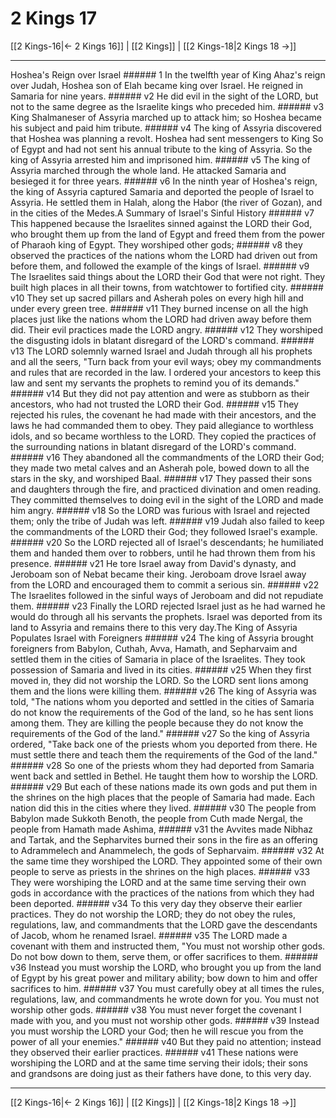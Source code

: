 # 2 Kings 17

[[2 Kings-16|← 2 Kings 16]] | [[2 Kings]] | [[2 Kings-18|2 Kings 18 →]]
***

Hoshea's Reign over Israel ###### 1 In the twelfth year of King Ahaz's reign over Judah, Hoshea son of Elah became king over Israel. He reigned in Samaria for nine years. ###### v2 He did evil in the sight of the LORD, but not to the same degree as the Israelite kings who preceded him. ###### v3 King Shalmaneser of Assyria marched up to attack him; so Hoshea became his subject and paid him tribute. ###### v4 The king of Assyria discovered that Hoshea was planning a revolt. Hoshea had sent messengers to King So of Egypt and had not sent his annual tribute to the king of Assyria. So the king of Assyria arrested him and imprisoned him. ###### v5 The king of Assyria marched through the whole land. He attacked Samaria and besieged it for three years. ###### v6 In the ninth year of Hoshea's reign, the king of Assyria captured Samaria and deported the people of Israel to Assyria. He settled them in Halah, along the Habor (the river of Gozan), and in the cities of the Medes.A Summary of Israel's Sinful History ###### v7 This happened because the Israelites sinned against the LORD their God, who brought them up from the land of Egypt and freed them from the power of Pharaoh king of Egypt. They worshiped other gods; ###### v8 they observed the practices of the nations whom the LORD had driven out from before them, and followed the example of the kings of Israel. ###### v9 The Israelites said things about the LORD their God that were not right. They built high places in all their towns, from watchtower to fortified city. ###### v10 They set up sacred pillars and Asherah poles on every high hill and under every green tree. ###### v11 They burned incense on all the high places just like the nations whom the LORD had driven away before them did. Their evil practices made the LORD angry. ###### v12 They worshiped the disgusting idols in blatant disregard of the LORD's command. ###### v13 The LORD solemnly warned Israel and Judah through all his prophets and all the seers, "Turn back from your evil ways; obey my commandments and rules that are recorded in the law. I ordered your ancestors to keep this law and sent my servants the prophets to remind you of its demands." ###### v14 But they did not pay attention and were as stubborn as their ancestors, who had not trusted the LORD their God. ###### v15 They rejected his rules, the covenant he had made with their ancestors, and the laws he had commanded them to obey. They paid allegiance to worthless idols, and so became worthless to the LORD. They copied the practices of the surrounding nations in blatant disregard of the LORD's command. ###### v16 They abandoned all the commandments of the LORD their God; they made two metal calves and an Asherah pole, bowed down to all the stars in the sky, and worshiped Baal. ###### v17 They passed their sons and daughters through the fire, and practiced divination and omen reading. They committed themselves to doing evil in the sight of the LORD and made him angry. ###### v18 So the LORD was furious with Israel and rejected them; only the tribe of Judah was left. ###### v19 Judah also failed to keep the commandments of the LORD their God; they followed Israel's example. ###### v20 So the LORD rejected all of Israel's descendants; he humiliated them and handed them over to robbers, until he had thrown them from his presence. ###### v21 He tore Israel away from David's dynasty, and Jeroboam son of Nebat became their king. Jeroboam drove Israel away from the LORD and encouraged them to commit a serious sin. ###### v22 The Israelites followed in the sinful ways of Jeroboam and did not repudiate them. ###### v23 Finally the LORD rejected Israel just as he had warned he would do through all his servants the prophets. Israel was deported from its land to Assyria and remains there to this very day.The King of Assyria Populates Israel with Foreigners ###### v24 The king of Assyria brought foreigners from Babylon, Cuthah, Avva, Hamath, and Sepharvaim and settled them in the cities of Samaria in place of the Israelites. They took possession of Samaria and lived in its cities. ###### v25 When they first moved in, they did not worship the LORD. So the LORD sent lions among them and the lions were killing them. ###### v26 The king of Assyria was told, "The nations whom you deported and settled in the cities of Samaria do not know the requirements of the God of the land, so he has sent lions among them. They are killing the people because they do not know the requirements of the God of the land." ###### v27 So the king of Assyria ordered, "Take back one of the priests whom you deported from there. He must settle there and teach them the requirements of the God of the land." ###### v28 So one of the priests whom they had deported from Samaria went back and settled in Bethel. He taught them how to worship the LORD. ###### v29 But each of these nations made its own gods and put them in the shrines on the high places that the people of Samaria had made. Each nation did this in the cities where they lived. ###### v30 The people from Babylon made Sukkoth Benoth, the people from Cuth made Nergal, the people from Hamath made Ashima, ###### v31 the Avvites made Nibhaz and Tartak, and the Sepharvites burned their sons in the fire as an offering to Adrammelech and Anammelech, the gods of Sepharvaim. ###### v32 At the same time they worshiped the LORD. They appointed some of their own people to serve as priests in the shrines on the high places. ###### v33 They were worshiping the LORD and at the same time serving their own gods in accordance with the practices of the nations from which they had been deported. ###### v34 To this very day they observe their earlier practices. They do not worship the LORD; they do not obey the rules, regulations, law, and commandments that the LORD gave the descendants of Jacob, whom he renamed Israel. ###### v35 The LORD made a covenant with them and instructed them, "You must not worship other gods. Do not bow down to them, serve them, or offer sacrifices to them. ###### v36 Instead you must worship the LORD, who brought you up from the land of Egypt by his great power and military ability; bow down to him and offer sacrifices to him. ###### v37 You must carefully obey at all times the rules, regulations, law, and commandments he wrote down for you. You must not worship other gods. ###### v38 You must never forget the covenant I made with you, and you must not worship other gods. ###### v39 Instead you must worship the LORD your God; then he will rescue you from the power of all your enemies." ###### v40 But they paid no attention; instead they observed their earlier practices. ###### v41 These nations were worshiping the LORD and at the same time serving their idols; their sons and grandsons are doing just as their fathers have done, to this very day.

***
[[2 Kings-16|← 2 Kings 16]] | [[2 Kings]] | [[2 Kings-18|2 Kings 18 →]]
